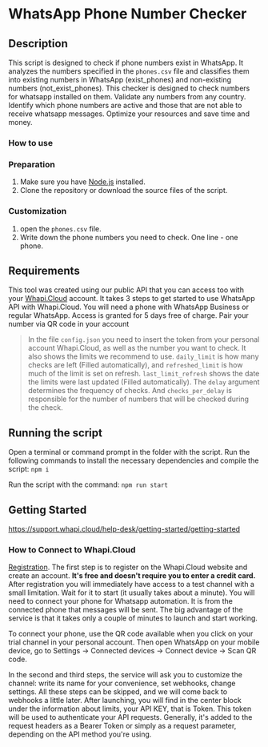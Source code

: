 # WhatsApp Phone Number Checker

## Description

This script is designed to check if phone numbers exist in WhatsApp. It analyzes the numbers specified in the `phones.csv` file and classifies them into existing numbers in WhatsApp (exist_phones) and non-existing numbers (not_exist_phones). This checker is designed to check numbers for whatsapp installed on them. Validate any numbers from any country. Identify which phone numbers are active and those that are not able to receive whatsapp messages. Optimize your resources and save time and money.

### How to use

### Preparation

1. Make sure you have [Node.js](https://nodejs.org/) installed.
2. Clone the repository or download the source files of the script.

### Customization

1. open the `phones.csv` file.
2. Write down the phone numbers you need to check. One line - one phone.

## Requirements
This tool was created using our public API that you can access too with your [Whapi.Cloud](https://whapi.cloud) account. It takes 3 steps to get started to use WhatsApp API with Whapi.Cloud. You will need a phone with WhatsApp Business or regular WhatsApp. Access is granted for 5 days free of charge. Pair your number via QR code in your account

> In the file `config.json` you need to insert the token from your personal account Whapi.Cloud, as well as the number you want to check.
It also shows the limits we recommend to use. `daily_limit` is how many checks are left (Filled automatically), and `refreshed_limit` is how much of the limit is set on refresh. `last_limit_refresh` shows the date the limits were last updated (Filled automatically). The `delay` argument determines the frequency of checks. And `checks_per_delay` is responsible for the number of numbers that will be checked during the check.

## Running the script
Open a terminal or command prompt in the folder with the script.
Run the following commands to install the necessary dependencies and compile the script:
`npm i`

Run the script with the command:
`npm run start`

## Getting Started
https://support.whapi.cloud/help-desk/getting-started/getting-started
### How to Connect to Whapi.Cloud
[Registration](https://panel.whapi.cloud/register). The first step is to register on the Whapi.Cloud website and create an account. <b>It's free and doesn't require you to enter a credit card.</b>
After registration you will immediately have access to a test channel with a small limitation. Wait for it to start (it usually takes about a minute). You will need to connect your phone for Whatsapp automation. It is from the connected phone that messages will be sent. The big advantage of the service is that it takes only a couple of minutes to launch and start working.

To connect your phone, use the QR code available when you click on your trial channel in your personal account. Then open WhatsApp on your mobile device, go to Settings -> Connected devices -> Connect device -> Scan QR code.

In the second and third steps, the service will ask you to customize the channel: write its name for your convenience, set webhooks, change settings. All these steps can be skipped, and we will come back to webhooks a little later. After launching, you will find in the center block under the information about limits, your API KEY, that is Token. This token will be used to authenticate your API requests. Generally, it's added to the request headers as a Bearer Token or simply as a request parameter, depending on the API method you're using.
